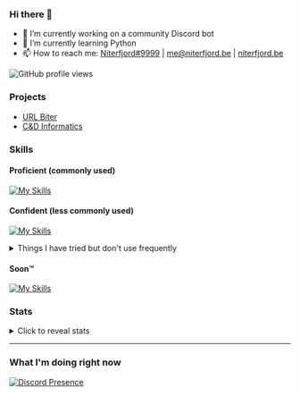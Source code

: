 ### Hi there 👋
- 🔭 I’m currently working on a community Discord bot
- 🌱 I’m currently learning Python
- 📫 How to reach me: [Niterfjord#9999](https://discord.com/users/349926728455684097) | me@niterfjord.be | [niterfjord.be](https://niterfjord.be/)

![GitHub profile views](https://komarev.com/ghpvc/?username=niterfjord&color=009999&style=for-the-badge) <!-- *(since 24th April 2023)* -->

### Projects
- [URL Biter](https://niterfjord.be/projects/urlbiter.php)
- [C&D Informatics](https://niterfjord.be/projects/codegens.php)

### Skills

#### Proficient (commonly used)

[![My Skills](https://skillicons.dev/icons?i=linux,bash,powershell,cloudflare,nginx,mysql,discord,docker,github,git,vscode,aws,azure,linkedin,wordpress)](https://niterfjord.com)

#### Confident (less commonly used)

[![My Skills](https://skillicons.dev/icons?i=html,css,js,nodejs,py,bots,bootstrap,tailwind,idea,raspberrypi)](https://niterfjord.com)

<details>
  <summary>Things I have tried but don't use frequently</summary>
  
  [![My Skills](https://skillicons.dev/icons?i=php,eclipse,cs,dotnet,sass)](https://niterfjord.com)

</details>

#### Soon™️

[![My Skills](https://skillicons.dev/icons?i=mongodb,firebase)](https://niterfjord.com)

### Stats

<details>
  <summary>Click to reveal  stats</summary>
  
  ![Stats](https://github-readme-stats.vercel.app/api?username=niterfjord&show_icons=true&hide_title=true&bg_color=30,41E296,00C4EE&title_color=fff&text_color=fff)

</details>



<hr>

### What I'm doing right now

[![Discord Presence](https://lanyard-profile-readme.vercel.app/api/349926728455684097)](https://discord.com/users/349926728455684097)
